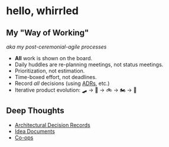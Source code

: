 # hello, whirrled

## My "Way of Working"

_aka my post-ceremonial-agile processes_

- **All** work is shown on the board.
- Daily huddles are re-planning meetings, not status meetings.
- Prioritization, not estimation.
- Time-boxed effort, not deadlines.
- Record *all* decisions (using [ADRs](adrs), etc.)
- Iterative product evolution: 🛹 → 🛴 → 🚲 → 🏍 → 🚗

## Deep Thoughts

- [Architectural Decision Records](adrs)
- [Idea Documents](idea-documents)
- [Co-ops](co-ops)
